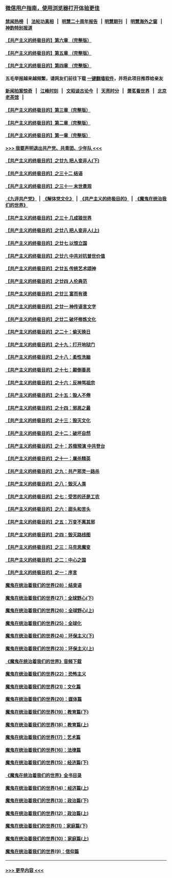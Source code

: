 ### [微信用户指南，使用浏览器打开体验更佳](https://github.com/gfw-breaker/banned-news1/blob/master/indexes/wechat-guide.md?t=0)
#### [禁闻热榜](热点新闻.md?t=0)  &nbsp;&nbsp;|&nbsp;&nbsp; [法轮功真相](https://github.com/gfw-breaker/truth/blob/master/README.md?t=0) &nbsp;&nbsp;|&nbsp;&nbsp; [明慧二十周年报告](https://github.com/gfw-breaker/mh-reports/blob/master/README.md?t=0) &nbsp;&nbsp;|&nbsp;&nbsp;[明慧期刊](https://github.com/gfw-breaker/mh-qikan) &nbsp;&nbsp;|&nbsp;&nbsp; [明慧海外之窗](https://github.com/gfw-breaker/mh-news/blob/master/README.md?t=0) &nbsp;&nbsp;|&nbsp;&nbsp; [神韵特别报道](https://github.com/gfw-breaker/mh-news/blob/master/shenyun.md?t=0)
#### [【共产主义的终极目的】第六章 （完整版）](../pages/nsc422/n11428913.md?t=02091422) 
#### [【共产主义的终极目的】第五章 （完整版）](../pages/nsc422/n11428912.md?t=02091422) 
#### [【共产主义的终极目的】第四章 （完整版）](../pages/nsc422/n11428907.md?t=02091422) 
#### 五毛举报越来越频繁，请网友们前往下载 [一键翻墙软件](https://github.com/gfw-breaker/ssr-accounts)，并将此项目推荐给亲友
#### [新闻拍案惊奇](https://github.com/gfw-breaker/banned-news1/blob/master/pages/link4.md) &nbsp;&nbsp;|&nbsp;&nbsp; [江峰时刻](https://github.com/gfw-breaker/banned-news1/blob/master/pages/link4.md) &nbsp;&nbsp;|&nbsp;&nbsp; [文昭谈古论今](https://github.com/gfw-breaker/banned-news1/blob/master/pages/link4.md) &nbsp;&nbsp;|&nbsp;&nbsp; [天亮时分](https://github.com/gfw-breaker/banned-news1/blob/master/pages/link4.md) &nbsp;&nbsp;|&nbsp;&nbsp; [萧茗看世界](https://github.com/gfw-breaker/banned-news1/blob/master/pages/link4.md) &nbsp;&nbsp;|&nbsp;&nbsp; [北京老茶馆](https://github.com/gfw-breaker/banned-news1/blob/master/pages/link4.md) &nbsp;&nbsp;|&nbsp;&nbsp; 
#### [【共产主义的终极目的】第三章（完整版）](../pages/nsc422/n11428848.md?t=02091422) 
#### [【共产主义的终极目的】第二章（完整版）](../pages/nsc422/n11428831.md?t=02091422) 
#### [【共产主义的终极目的】第一章（完整版）](../pages/nsc422/n11417651.md?t=02091422) 
#### [>>> 我要声明退出共产党、共青团、少年队 <<<](https://github.com/begood0513/goodnews/blob/master/quit/letter.md) 
#### [【共产主义的终极目的】之廿九 把人变非人(下)](../pages/nsc422/n11344140.md?t=02091422) 
#### [【共产主义的终极目的】之三十二 结语](../pages/nsc422/n11360535.md?t=02091422) 
#### [【共产主义的终极目的】之三十一 末世景观](../pages/nsc422/n11351129.md?t=02091422) 
#### [《九评共产党》](https://github.com/begood0513/9ping.md/blob/master/README.md) &nbsp;|&nbsp; [《解体党文化》](../../../../jtdwh.md/blob/master/README.md)  &nbsp;|&nbsp; [《共产主义的终极目的》](../../../../gczydzjmd.md/blob/master/README.md) &nbsp;|&nbsp; [《魔鬼在统治我们的世界》](../../../../mgztzwmdsj.md/blob/master/README.md) 
#### [【共产主义的终极目的】之三十 几成狼世界](../pages/nsc422/n11348280.md?t=02091422) 
#### [【共产主义的终极目的】之廿八 把人变非人(上)](../pages/nsc422/n11340492.md?t=02091422) 
#### [【共产主义的终极目的】之廿七 以恨立国](../pages/nsc422/n11336944.md?t=02091422) 
#### [【共产主义的终极目的】之廿六 中共对抗普世价值](../pages/nsc422/n11324785.md?t=02091422) 
#### [【共产主义的终极目的】之廿五 传统艺术颂神](../pages/nsc422/n11296396.md?t=02091422) 
#### [【共产主义的终极目的】之廿四 人伦典范](../pages/nsc422/n11296397.md?t=02091422) 
#### [【共产主义的终极目的】之廿三 富而有德](../pages/nsc422/n11283598.md?t=02091422) 
#### [【共产主义的终极目的】之廿一 神传语言文字](../pages/nsc422/n11263265.md?t=02091422) 
#### [【共产主义的终极目的】之廿二 破坏修炼文化](../pages/nsc422/n11245728.md?t=02091422) 
#### [【共产主义的终极目的】之二十：偷天换日](../pages/nsc422/n11238846.md?t=02091422) 
#### [【共产主义的终极目的】之十九：打开地狱门](../pages/nsc422/n11206376.md?t=02091422) 
#### [【共产主义的终极目的】之十八：柔性洗脑](../pages/nsc422/n11199994.md?t=02091422) 
#### [【共产主义的终极目的】之十七：颠倒善恶](../pages/nsc422/n11179782.md?t=02091422) 
#### [【共产主义的终极目的】之十六：反神骂祖宗](../pages/nsc422/n11166798.md?t=02091422) 
#### [【共产主义的终极目的】之十五：毁人不倦](../pages/nsc422/n11166792.md?t=02091422) 
#### [【共产主义的终极目的】之十四：邪恶之最](../pages/nsc422/n11150249.md?t=02091422) 
#### [【共产主义的终极目的】之十三：毁灭文化](../pages/nsc422/n11135227.md?t=02091422) 
#### [【共产主义的终极目的】之十二：破坏自然](../pages/nsc422/n11135214.md?t=02091422) 
#### [【共产主义的终极目的】之十：苏俄预演 中共登台](../pages/nsc422/n11118424.md?t=02091422) 
#### [【共产主义的终极目的】之十一：屠杀精英](../pages/nsc422/n11118442.md?t=02091422) 
#### [【共产主义的终极目的】之九：共产邪灵一路杀](../pages/nsc422/n11114139.md?t=02091422) 
#### [【共产主义的终极目的】之八：毁灭人类](../pages/nsc422/n11108503.md?t=02091422) 
#### [【共产主义的终极目的】之七：受苦的还是工农](../pages/nsc422/n11101809.md?t=02091422) 
#### [【共产主义的终极目的】之六：甜头和苦头](../pages/nsc422/n11096971.md?t=02091422) 
#### [【共产主义的终极目的】之五：万变不离其邪](../pages/nsc422/n11091285.md?t=02091422) 
#### [【共产主义的终极目的】之四：毁灭路线图](../pages/nsc422/n11086284.md?t=02091422) 
#### [【共产主义的终极目的】之三：马克思魔变](../pages/nsc422/n11061941.md?t=02091422) 
#### [【共产主义的终极目的】之二：中心之国](../pages/nsc422/n11047728.md?t=02091422) 
#### [【共产主义的终极目的】之一：序言](../pages/nsc422/n11086077.md?t=02091422) 
#### [魔鬼在统治着我们的世界(28)：结束语](../pages/nsc422/n10936246.md?t=02091422) 
#### [魔鬼在统治着我们的世界(27)：全球野心(下)](../pages/nsc422/n10928319.md?t=02091422) 
#### [魔鬼在统治着我们的世界(26)：全球野心(上)](../pages/nsc422/n10900318.md?t=02091422) 
#### [魔鬼在统治着我们的世界(25)：全球化](../pages/nsc422/n10788205.md?t=02091422) 
#### [魔鬼在统治着我们的世界(24)：环保主义(下)](../pages/nsc422/n10695307.md?t=02091422) 
#### [魔鬼在统治着我们的世界(23)：环保主义(上)](../pages/nsc422/n10688613.md?t=02091422) 
#### [《魔鬼在统治着我们的世界》音频下载](../pages/nsc422/n10635553.md?t=02091422) 
#### [魔鬼在统治着我们的世界(22)：恐怖主义](../pages/nsc422/n10614727.md?t=02091422) 
#### [魔鬼在统治着我们的世界(21)：文化篇](../pages/nsc422/n10597706.md?t=02091422) 
#### [魔鬼在统治着我们的世界(20)：媒体篇](../pages/nsc422/n10586579.md?t=02091422) 
#### [魔鬼在统治着我们的世界(19)：教育篇(下)](../pages/nsc422/n10564808.md?t=02091422) 
#### [魔鬼在统治着我们的世界(18)：教育篇(上)](../pages/nsc422/n10526970.md?t=02091422) 
#### [魔鬼在统治着我们的世界(17)：艺术篇](../pages/nsc422/n10499093.md?t=02091422) 
#### [魔鬼在统治着我们的世界(16)：法律篇](../pages/nsc422/n10485969.md?t=02091422) 
#### [魔鬼在统治着我们的世界(15)：经济篇(下)](../pages/nsc422/n10469975.md?t=02091422) 
#### [《魔鬼在统治着我们的世界》全书目录](../pages/nsc422/n10464261.md?t=02091422) 
#### [魔鬼在统治着我们的世界(14)：经济篇(上)](../pages/nsc422/n10457370.md?t=02091422) 
#### [魔鬼在统治着我们的世界(13)：政治篇(下)](../pages/nsc422/n10448270.md?t=02091422) 
#### [魔鬼在统治着我们的世界(12)：政治篇(上)](../pages/nsc422/n10444576.md?t=02091422) 
#### [魔鬼在统治着我们的世界(11)：家庭篇(下)](../pages/nsc422/n10440961.md?t=02091422) 
#### [魔鬼在统治着我们的世界(10)：家庭篇(上)](../pages/nsc422/n10435448.md?t=02091422) 
#### [魔鬼在统治着我们的世界(9)：信仰篇](../pages/nsc422/n10432159.md?t=02091422) 

----
#### [ >>> 更早内容 <<< ](../indexes/nsc422-earlier.md)
